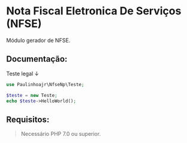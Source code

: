  # Nota Fiscal Eletronica De Serviços (NFSE)
Módulo gerador de NFSE.

## Documentação:
Teste legal ↓

```php
use Paulinhoajr\NfseNp\Teste;

$teste = new Teste;
echo $teste->HelloWorld();
```

## Requisitos:
> Necessário PHP 7.0 ou superior.